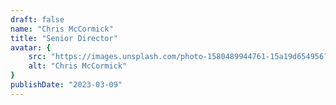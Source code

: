```yaml
---
draft: false
name: "Chris McCormick"
title: "Senior Director"
avatar: {
    src: "https://images.unsplash.com/photo-1580489944761-15a19d654956?&fit=crop&w=280",
    alt: "Chris McCormick"
}
publishDate: "2023-03-09"
---
```

